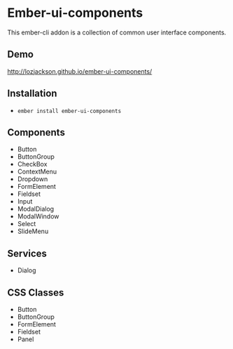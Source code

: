 # Ember-ui-components

This ember-cli addon is a collection of common user interface components.

## Demo

http://lozjackson.github.io/ember-ui-components/

## Installation

* `ember install ember-ui-components`

## Components

* Button
* ButtonGroup
* CheckBox
* ContextMenu
* Dropdown
* FormElement
* Fieldset
* Input
* ModalDialog
* ModalWindow
* Select
* SlideMenu


## Services

* Dialog

## CSS Classes

* Button
* ButtonGroup
* FormElement
* Fieldset
* Panel
